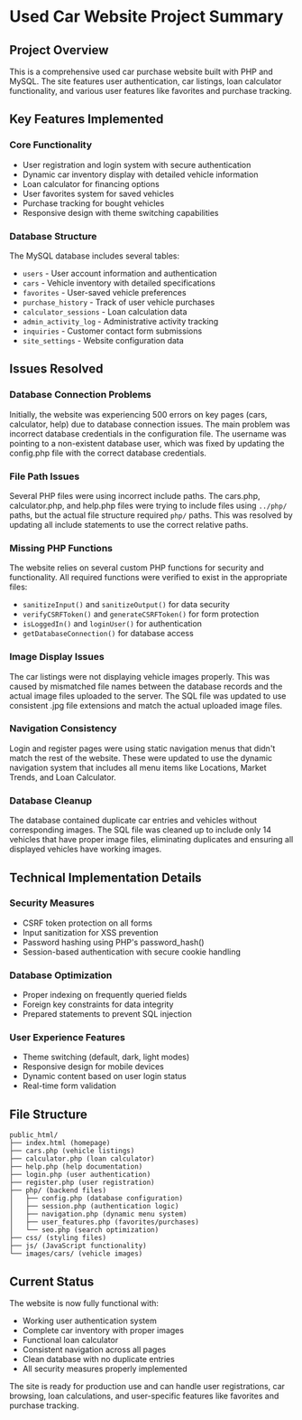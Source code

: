 # Used Car Website Project Summary

## Project Overview

This is a comprehensive used car purchase website built with PHP and MySQL. The site features user authentication, car listings, loan calculator functionality, and various user features like favorites and purchase tracking.

## Key Features Implemented

### Core Functionality
- User registration and login system with secure authentication
- Dynamic car inventory display with detailed vehicle information
- Loan calculator for financing options
- User favorites system for saved vehicles
- Purchase tracking for bought vehicles
- Responsive design with theme switching capabilities

### Database Structure
The MySQL database includes several tables:
- `users` - User account information and authentication
- `cars` - Vehicle inventory with detailed specifications
- `favorites` - User-saved vehicle preferences
- `purchase_history` - Track of user vehicle purchases
- `calculator_sessions` - Loan calculation data
- `admin_activity_log` - Administrative activity tracking
- `inquiries` - Customer contact form submissions
- `site_settings` - Website configuration data

## Issues Resolved

### Database Connection Problems
Initially, the website was experiencing 500 errors on key pages (cars, calculator, help) due to database connection issues. The main problem was incorrect database credentials in the configuration file. The username was pointing to a non-existent database user, which was fixed by updating the config.php file with the correct database credentials.

### File Path Issues
Several PHP files were using incorrect include paths. The cars.php, calculator.php, and help.php files were trying to include files using `../php/` paths, but the actual file structure required `php/` paths. This was resolved by updating all include statements to use the correct relative paths.

### Missing PHP Functions
The website relies on several custom PHP functions for security and functionality. All required functions were verified to exist in the appropriate files:
- `sanitizeInput()` and `sanitizeOutput()` for data security
- `verifyCSRFToken()` and `generateCSRFToken()` for form protection
- `isLoggedIn()` and `loginUser()` for authentication
- `getDatabaseConnection()` for database access

### Image Display Issues
The car listings were not displaying vehicle images properly. This was caused by mismatched file names between the database records and the actual image files uploaded to the server. The SQL file was updated to use consistent .jpg file extensions and match the actual uploaded image files.

### Navigation Consistency
Login and register pages were using static navigation menus that didn't match the rest of the website. These were updated to use the dynamic navigation system that includes all menu items like Locations, Market Trends, and Loan Calculator.

### Database Cleanup
The database contained duplicate car entries and vehicles without corresponding images. The SQL file was cleaned up to include only 14 vehicles that have proper image files, eliminating duplicates and ensuring all displayed vehicles have working images.

## Technical Implementation Details

### Security Measures
- CSRF token protection on all forms
- Input sanitization for XSS prevention
- Password hashing using PHP's password_hash()
- Session-based authentication with secure cookie handling

### Database Optimization
- Proper indexing on frequently queried fields
- Foreign key constraints for data integrity
- Prepared statements to prevent SQL injection

### User Experience Features
- Theme switching (default, dark, light modes)
- Responsive design for mobile devices
- Dynamic content based on user login status
- Real-time form validation

## File Structure
```
public_html/
├── index.html (homepage)
├── cars.php (vehicle listings)
├── calculator.php (loan calculator)
├── help.php (help documentation)
├── login.php (user authentication)
├── register.php (user registration)
├── php/ (backend files)
│   ├── config.php (database configuration)
│   ├── session.php (authentication logic)
│   ├── navigation.php (dynamic menu system)
│   ├── user_features.php (favorites/purchases)
│   └── seo.php (search optimization)
├── css/ (styling files)
├── js/ (JavaScript functionality)
└── images/cars/ (vehicle images)
```

## Current Status

The website is now fully functional with:
- Working user authentication system
- Complete car inventory with proper images
- Functional loan calculator
- Consistent navigation across all pages
- Clean database with no duplicate entries
- All security measures properly implemented

The site is ready for production use and can handle user registrations, car browsing, loan calculations, and user-specific features like favorites and purchase tracking. 